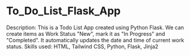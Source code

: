 # To_Do_List_Flask_App
Description: This is a Todo List App created using Python Flask. We can create items as Work Status "New", mark it as "In Progress" and "Completed". It automatically updates the date and time of current work status.
Skills used: HTML, Tailwind CSS, Python, Flask, Jinja2
